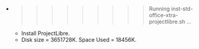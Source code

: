 * >>>>>>>>> Running inst-std-office-xtra-projectlibre.sh ...
  * Install ProjectLibre.
  * Disk size = 3651728K. Space Used = 18456K.
